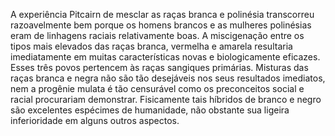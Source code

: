 ﻿A experiência Pitcairn de mesclar as raças branca e polinésia transcorreu razoavelmente bem porque os homens brancos e as mulheres polinésias eram de linhagens raciais relativamente boas. A miscigenação entre os tipos mais elevados das raças branca, vermelha e amarela resultaria imediatamente em muitas características novas e biologicamente eficazes. Esses três povos pertencem às raças sangiques primárias. Misturas das raças branca e negra não são tão desejáveis nos seus resultados imediatos, nem a progênie mulata é tão censurável como os preconceitos social e racial procurariam demonstrar. Fisicamente tais híbridos de branco e negro são excelentes espécimes de humanidade, não obstante sua ligeira inferioridade em alguns outros aspectos.